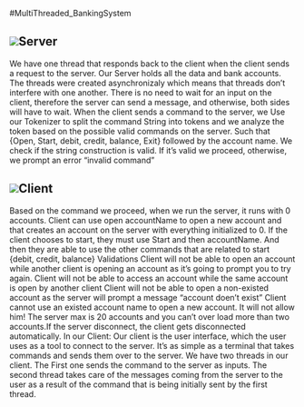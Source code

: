 #MultiThreaded_BankingSystem

## ![](http://icons.iconarchive.com/icons/devcom/network/48/server-Vista-icon.png)Server

We have one thread that responds back to the client when the client sends a request to the server. Our
Server holds all the data and bank accounts.
The threads were created asynchronizaly which means that threads don’t interfere with one another. There
is no need to wait for an input on the client, therefore the server can send a message, and otherwise, both
sides will have to wait.
When the client sends a command to the server, we Use our Tokenizer to split the command String into
tokens and we analyze the token based on the possible valid commands on the server. Such that {Open,
Start, debit, credit, balance, Exit} followed by the account name.
We check if the string construction is valid. If it’s valid we proceed, otherwise, we prompt an error
“invalid command”

## ![](https://cdn2.iconfinder.com/data/icons/amazon-aws-stencils/100/Non-Service_Specific_copy_Client-64.png)Client

Based on the command we proceed, when we run the server, it runs with 0 accounts. Client can use open
accountName to open a new account and that creates an account on the server with everything initialized
to 0.
If the client chooses to start, they must use Start and then accountName. And then they are able to use the
other commands that are related to start {debit, credit, balance}
Validations
Client will not be able to open an account while another client is opening an account as it’s going to
prompt you to try again.
Client will not be able to access an account while the same account is open by another client
Client will not be able to open a non-existed account as the server will prompt a message “account doen’t
exist”
Client cannot use an existed account name to open a new account. It will not allow him!
The server max is 20 accounts and you can’t over load more than two accounts.If the server disconnect, the client gets disconnected automatically.
In our Client:
Our client is the user interface, which the user uses as a tool to connect to the server. It’s as simple as a
terminal that takes commands and sends them over to the server.
We have two threads in our client. The First one sends the command to the server as inputs.
The second thread takes care of the messages coming from the server to the user as a result of the
command that is being initially sent by the first thread.
